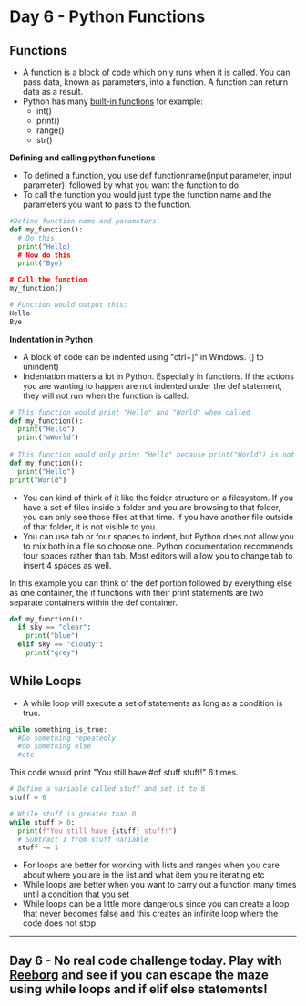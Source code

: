 # Day 6 - Python Functions


## Functions
- A function is a block of code which only runs when it is called. You can pass data, known as parameters, into a function. A function can return data as a result.
- Python has many [built-in functions](https://docs.python.org/3/library/functions.html) for example:
  + int()
  + print()
  + range()
  + str()

**Defining and calling python functions**
- To defined a function, you use def functionname(input parameter, input parameter): followed by what you want the function to do.
- To call the function you would just type the function name and the parameters you want to pass to the function.

```python
#Define function name and parameters
def my_function():
  # Do this
  print("Hello)
  # Now do this
  print("Bye)

# Call the function
my_function()

# Function would output this:
Hello
Bye
```
**Indentation in Python**
- A block of code can be indented using "ctrl+]" in Windows. (] to unindent) 
- Indentation matters a lot in Python. Especially in functions. If the actions you are wanting to happen are not indented under the def statement, they will not run when the function is called.

```python
# This function would print "Hello" and "World" when called
def my_function():
  print("Hello")
  print("wWorld")
  
# This function would only print "Hello" because print("World") is not indented and therefore is OUTSIDE of the function
def my_function():
  print("Hello")
print("World")
```
- You can kind of think of it like the folder structure on a filesystem. If you have a set of files inside a folder and you are browsing to that folder, you can only see those files at that time. If you have another file outside of that folder, it is not visible to you. 
- You can use tab or four spaces to indent, but Python does not allow you to mix both in a file so choose one. Python documentation recommends four spaces rather than tab. Most editors will allow you to change tab to insert 4 spaces as well.

In this example you can think of the def portion followed by everything else as one container, the if functions with their print statements are two separate containers within the def container.
```python
def my_function():
  if sky == "clear":
    print("blue")
  elif sky == "cloudy":
    print("grey")
```

## While Loops
- A while loop will execute a set of statements as long as a condition is true.
```python
while something_is_true:
  #Do something repeatedly
  #do something else
  #etc
```
This code would print "You still have #of stuff stuff!" 6 times.
```python
# Define a variable called stuff and set it to 6
stuff = 6

# While stuff is greater than 0
while stuff > 0:
  print(f"You still have {stuff} stuff!")
  # Subtract 1 from stuff variable
  stuff -= 1
```
- For loops are better for working with lists and ranges when you care about where you are in the list and what item you're iterating etc
- While loops are better when you want to carry out a function many times until a condition that you set
- While loops can be a little more dangerous since you can create a loop that never becomes false and this creates an infinite loop where the code does not stop

---
## Day 6 - No real code challenge today. Play with [Reeborg](https://reeborg.ca/reeborg.html?lang=en&mode=python&menu=worlds%2Fmenus%2Freeborg_intro_en.json&name=Maze&url=worlds%2Ftutorial_en%2Fmaze1.json) and see if you can escape the maze using while loops and if elif else statements!
  
